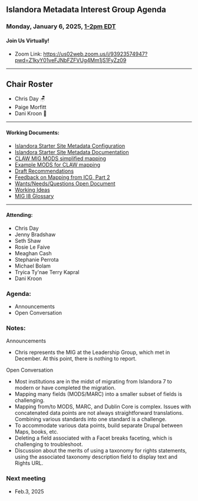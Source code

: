   ## Islandora Metadata Interest Group Agenda
### Monday, January 6, 2025, [1-2pm EDT](http://www.thetimezoneconverter.com/?t=1%20pm&tz=Toronto&) 
#### Join Us Virtually!
* Zoom Link: https://us02web.zoom.us/j/93923574947?pwd=Z1kyY01veFJNbFZFVUg4Mm1jS1FyZz09

---
## Chair Roster
* Chris Day 🪑
* Paige Morfitt
* Dani Kroon 📝
---

#### Working Documents:
* [Islandora Starter Site Metadata Configuration](https://docs.google.com/spreadsheets/d/1N37GSwiDl_DSH9-n3BhWLUtjZohOg2udGJJlnZ8BmWQ/edit#gid=0)
* [Islandora Starter Site Metadata Documentation](https://islandora.github.io/documentation/user-documentation/starter-site-metadata-configuration/)
* [CLAW MIG MODS simplified mapping](https://docs.google.com/spreadsheets/d/18u2qFJ014IIxlVpM3JXfDEFccwBZcoFsjbBGpvL0jJI/edit#gid=0)
* [Example MODS for CLAW mapping](https://docs.google.com/spreadsheets/d/1C2Xie7HUDSgRT5v4ldoJvlNdoXz2GHAPvL3PE3TOKW8/edit#gid=1829081124)
* [Draft Recommendations](https://docs.google.com/document/d/15qSO9YcALtYSqd6CUuGx0t8FwUJ5pPwVPz0PA5rU898/edit#heading=h.f9r6knw0rjvu)
* [Feedback on Mapping from ICG, Part 2](https://docs.google.com/document/d/11OpqMMCXM1TFXgsr4yyTQ_cH9DabnD31p7JnuTRQl28/edit?invite=CMWvruEI&ts=5e66437f)
* [Wants/Needs/Questions Open Document](https://docs.google.com/document/d/12Kpb6826TNPzzMuyPS0sESa9TLnmljQmeioWbaPeEdA/edit)
* [Working Ideas](https://github.com/islandora-interest-groups/Islandora-Metadata-Interest-Group/blob/main/working_docs/ideas_and_topics.md)
* [MIG I8 Glossary](https://docs.google.com/document/d/1cfPYFVV9qvvz2VjBRdYUN0CB7AyVDuG-GYavQ27DuBk/edit#heading=h.9fr9xw70meix)

---

#### Attending:
* Chris Day
* Jenny Bradshaw
* Seth Shaw
* Rosie Le Faive
* Meaghan Cash
* Stephanie Perrota
* Michael Bolam
* Tryica Ty'nae Terry Kapral
* Dani Kroon


### Agenda: 
* Announcements
* Open Conversation 


### Notes:
Announcements
* Chris represents the MIG at the Leadership Group, which met in December. At this point, there is nothing to report.
  
Open Conversation
* Most institutions are in the midst of migrating from Islandora 7 to modern or have completed the migration.
* Mapping many fields (MODS/MARC) into a smaller subset of fields is challenging.
* Mapping from/to MODS, MARC, and Dublin Core is complex. Issues with concatenated data points are not always straightforward translations. Combining various standards into one standard is a challenge.
* To accommodate various data points, build separate Drupal between Maps, books, etc.
* Deleting a field associated with a Facet breaks faceting, which is challenging to troubleshoot.
* Discussion about the merits of using a taxonomy for rights statements, using the associated taxonomy description field to display text and Rights URL.




### Next meeting
* Feb.3, 2025

